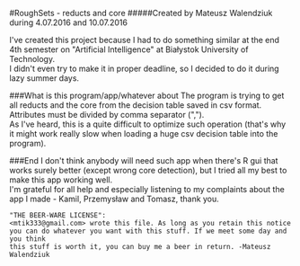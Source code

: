 #RoughSets - reducts and core
#####Created by Mateusz Walendziuk during 4.07.2016 and 10.07.2016

I've created this project because I had to do something similar at the end 4th semester on "Artificial Intelligence" at Białystok University of Technology.<br/>
I didn't even try to make it in proper deadline, so I decided to do it during lazy summer days.<br/>

###What is this program/app/whatever about
The program is trying to get all reducts and the core from the decision table saved in csv format. <br/>
Attributes must be divided by comma separator (",").<br/>
As I've heard, this is a quite difficult to optimize such operation (that's why it might work really slow when loading a huge csv decision table into the program).

###End
I don't think anybody will need such app when there's R gui that works surely better (except wrong core detection), but I tried all my best to make this app working well.<br/>
I'm grateful for all help and especially listening to my complaints about the app I made  - Kamil, Przemysław and Tomasz, thank you.

```
"THE BEER-WARE LICENSE":
<mtik333@gmail.com> wrote this file. As long as you retain this notice
you can do whatever you want with this stuff. If we meet some day and you think
this stuff is worth it, you can buy me a beer in return. -Mateusz Walendziuk
```
